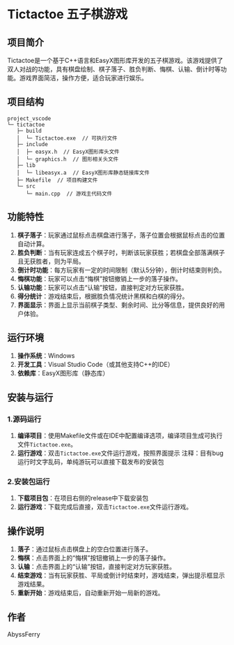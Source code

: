 # Tictactoe 五子棋游戏

## 项目简介
Tictactoe是一个基于C++语言和EasyX图形库开发的五子棋游戏。该游戏提供了双人对战的功能，具有棋盘绘制、棋子落子、胜负判断、悔棋、认输、倒计时等功能。游戏界面简洁，操作方便，适合玩家进行娱乐。

## 项目结构
```
project_vscode
└─ tictactoe
   ├─ build
   │  └─ Tictactoe.exe  // 可执行文件
   ├─ include
   │  ├─ easyx.h  // EasyX图形库头文件
   │  └─ graphics.h  // 图形相关头文件
   ├─ lib
   │  └─ libeasyx.a  // EasyX图形库静态链接库文件
   ├─ Makefile  // 项目构建文件
   └─ src
      └─ main.cpp  // 游戏主代码文件
```

## 功能特性
1. **棋子落子**：玩家通过鼠标点击棋盘进行落子，落子位置会根据鼠标点击的位置自动计算。
2. **胜负判断**：当有玩家连成五个棋子时，判断该玩家获胜；若棋盘全部落满棋子且无获胜者，则为平局。
3. **倒计时功能**：每方玩家有一定的时间限制（默认5分钟），倒计时结束则判负。
4. **悔棋功能**：玩家可以点击“悔棋”按钮撤销上一步的落子操作。
5. **认输功能**：玩家可以点击“认输”按钮，直接判定对方玩家获胜。
6. **得分统计**：游戏结束后，根据胜负情况统计黑棋和白棋的得分。
7. **界面显示**：界面上显示当前棋子类型、剩余时间、比分等信息，提供良好的用户体验。

## 运行环境
1. **操作系统**：Windows
2. **开发工具**：Visual Studio Code（或其他支持C++的IDE）
3. **依赖库**：EasyX图形库（静态库）

## 安装与运行
### 1.源码运行
1. **编译项目**：使用Makefile文件或在IDE中配置编译选项，编译项目生成可执行文件`Tictactoe.exe`。
2. **运行游戏**：双击`Tictactoe.exe`文件运行游戏，按照界面提示
注释：目有bug运行时文字乱码，单纯游玩可以直接下载发布的安装包
### 2.安装包运行
1. **下载项目包**：在项目右侧的release中下载安装包
2. **运行游戏**：下载完成后直接，双击`Tictactoe.exe`文件运行游戏。

## 操作说明
1. **落子**：通过鼠标点击棋盘上的空白位置进行落子。
2. **悔棋**：点击界面上的“悔棋”按钮撤销上一步的落子操作。
3. **认输**：点击界面上的“认输”按钮，直接判定对方玩家获胜。
4. **结束游戏**：当有玩家获胜、平局或倒计时结束时，游戏结束，弹出提示框显示游戏结果。
5. **重新开始**：游戏结束后，自动重新开始一局新的游戏。

## 作者
AbyssFerry